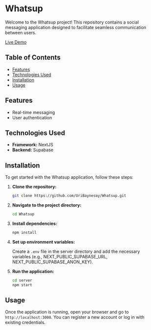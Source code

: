 # Whatsup

Welcome to the Whatsup project! This repository contains a social messaging application designed to facilitate seamless communication between users.

[Live Demo](https://whatsup-70ou.onrender.com/chats)

## Table of Contents

- [Features](#features)
- [Technologies Used](#technologies-used)
- [Installation](#installation)
- [Usage](#usage)

## Features

- Real-time messaging
- User authentication

## Technologies Used

- **Framework:** NextJS
- **Backend:** Supabase

## Installation

To get started with the Whatsup application, follow these steps:

1. **Clone the repository:**

   ```bash
   git clone https://github.com/UriBaynesay/Whatsup.git
   ```

2. **Navigate to the project directory:**

   ```bash
   cd Whatsup
   ```

3. **Install dependencies:**

   ```bash
   npm install
   ```

4. **Set up environment variables:**

   Create a `.env` file in the server directory and add the necessary variables (e.g., NEXT_PUBLIC_SUPABASE_URL, NEXT_PUBLIC_SUPABASE_ANON_KEY).

5. **Run the application:**
   ```bash
   cd server
   npm start
   ```

## Usage

Once the application is running, open your browser and go to `http://localhost:3000`. You can register a new account or log in with existing credentials.

